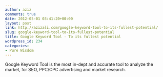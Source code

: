 ```yaml
---
author: aziz
comments: true
date: 2012-05-01 03:41:20+00:00
layout: post
link: http://azizali.com/google-keyword-tool-to-its-fullest-potential/
slug: google-keyword-tool-to-its-fullest-potential
title: Google Keyword Tool - To its fullest potential
wordpress_id: 234
categories:
- Pure Wisdom
---
```


Google Keyword Tool is the most in-dept and accurate tool to analyze the market, for SEO, PPC/CPC advertising and market research.



